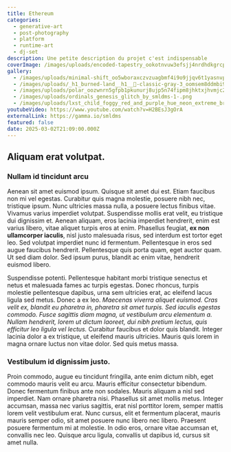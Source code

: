```yaml
---
title: Ethereum
categories:
  - generative-art
  - post-photography
  - platform
  - runtime-art
  - dj-set
description: Une petite description du projet c'est indispensable
coverImage: /images/uploads/encoded-tapestry_ookotnvuw3efsjj4nrdhdkgrcpexqptkscybz4s7xjfkaujx4vy.png
gallery:
  - /images/uploads/minimal-shift_oo5wboraxczvzuagbmf4i9o9jjqv6t1yasnvpjzpqyh3jcbcxjg.png
  - /images/uploads/_h1_burned-land__h1__🎨-classic-gray-3_oomsem8ddmbi9ksyd1ksrqzhxdwrrfwfrix59egvagxzdyka2rp.png
  - /images/uploads/polar_oozwnrn5gfpb1pkunurj8ujp5n74fipm8jhktxjhvmjc2g8sxfg.png
  - /images/uploads/ordinals_genesis_glitch_by_smldms-1-.png
  - /images/uploads/lxst_child_foggy_red_and_purple_hue_neon_extreme_brutalism_clou_0df11c47-adbd-405c-9bca-f17380d46565.png
youtubeVideo: https://www.youtube.com/watch?v=H2BEsJ3gOrA
externalLink: https://gamma.io/smldms
featured: false
date: 2025-03-02T21:09:00.000Z
---
```

## Aliquam erat volutpat.

### Nullam id tincidunt arcu

 Aenean sit amet euismod ipsum. Quisque sit amet dui est. Etiam faucibus non mi vel egestas. Curabitur quis magna molestie, posuere nibh nec, tristique ipsum. Nunc ultricies massa nulla, a posuere lectus finibus vitae. Vivamus varius imperdiet volutpat. Suspendisse mollis erat velit, eu tristique dui dignissim et. Aenean aliquam, eros lacinia imperdiet hendrerit, enim est varius libero, vitae aliquet turpis eros at enim. Phasellus feugiat, **ex non ullamcorper iaculis**, nisl justo malesuada risus, sed interdum est tortor eget leo. Sed volutpat imperdiet nunc id fermentum. Pellentesque in eros sed augue faucibus hendrerit. Pellentesque quis porta quam, eget auctor quam. Ut sed diam dolor. Sed ipsum purus, blandit ac enim vitae, hendrerit euismod libero.

Suspendisse potenti. Pellentesque habitant morbi tristique senectus et netus et malesuada fames ac turpis egestas. Donec rhoncus, turpis molestie pellentesque dapibus, urna sem ultricies erat, ac eleifend lacus ligula sed metus. Donec a ex leo. *Maecenas viverra aliquet euismod. Cras velit ex, blandit eu pharetra in, pharetra sit amet turpis. Sed iaculis egestas commodo. Fusce sagittis diam magna, ut vestibulum arcu elementum a. Nullam hendrerit, lorem ut dictum laoreet, dui nibh pretium lectus, quis efficitur leo ligula vel lectus.* Curabitur faucibus et dolor quis blandit. Integer lacinia dolor a ex tristique, ut eleifend mauris ultricies. Mauris quis lorem in magna ornare luctus non vitae dolor. Sed quis metus massa.

### Vestibulum id dignissim justo.

Proin commodo, augue eu tincidunt fringilla, ante enim dictum nibh, eget commodo mauris velit eu arcu. Mauris efficitur consectetur bibendum. Donec fermentum finibus ante non sodales. Mauris aliquam a nisl sed imperdiet. Nam ornare pharetra nisi. Phasellus sit amet mollis metus. Integer accumsan, massa nec varius sagittis, erat nisl porttitor lorem, semper mattis lorem velit vestibulum erat. Nunc cursus, elit et fermentum placerat, mauris mauris semper odio, sit amet posuere nunc libero nec libero. Praesent posuere fermentum mi at molestie. In odio eros, ornare vitae accumsan et, convallis nec leo. Quisque arcu ligula, convallis ut dapibus id, cursus sit amet nulla.
